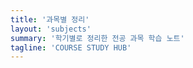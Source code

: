 ```yaml
---
title: '과목별 정리'
layout: 'subjects'
summary: '학기별로 정리한 전공 과목 학습 노트'
tagline: 'COURSE STUDY HUB'
---
```

